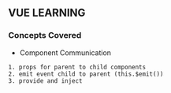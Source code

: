 ## VUE LEARNING

### Concepts Covered
- Component Communication
```
1. props for parent to child components
2. emit event child to parent (this.$emit())
3. provide and inject
```